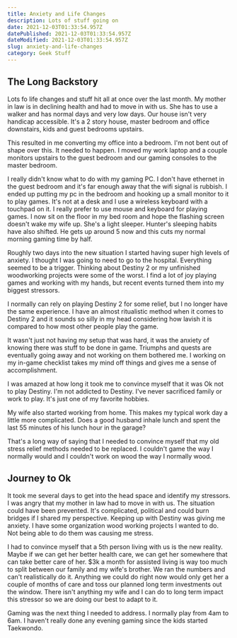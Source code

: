 ```yaml
---
title: Anxiety and Life Changes
description: Lots of stuff going on
date: 2021-12-03T01:33:54.957Z
datePublished: 2021-12-03T01:33:54.957Z
dateModified: 2021-12-03T01:33:54.957Z
slug: anxiety-and-life-changes 
category: Geek Stuff
---
```


## The Long Backstory

Lots fo life changes and stuff hit all at once over the last month.  My mother in law is in declining health and had to move in with us.  She has to use a walker and has normal days and very low days.  Our house isn't very handicap accessible.  It's a 2 story house, master bedroom and office downstairs, kids and guest bedrooms upstairs. 

This resulted in me converting my office into a bedroom.  I'm not bent out of shape over this.  It needed to happen.  I moved my work laptop and a couple monitors upstairs to the guest bedroom and our gaming consoles to the master bedroom. 

I really didn't know what to do with my gaming PC. I don't have ethernet in the guest bedroom and it's far enough away that the wifi signal is rubbish.  I ended up putting my pc in the bedroom and hooking up a small monitor to it to play games. It's not at a desk and I use a wireless keyboard with a touchpad on it. I really prefer to use mouse and keyboard for playing games.  I now sit on the floor in my bed room and hope the flashing screen doesn't wake my wife up. She's a light sleeper. Hunter's sleeping habits have also shifted. He gets up around 5 now and this cuts my normal morning gaming time by half.

Roughly two days into the new situation I started having super high levels of anxiety. I thought I was going to need to go to the hospital.  Everything seemed to be a trigger. Thinking about Destiny 2 or my unfinished woodworking projects were some of the worst.  I find a lot of joy playing games and working with my hands, but recent events turned them into my biggest stressors.

I normally can rely on playing Destiny 2 for some relief, but I no longer have the same experience. I have an almost ritualistic method when it comes to Destiny 2 and it sounds so silly in my head considering how lavish it is compared to how most other people play the game.

It wasn't just not having my setup that was hard, it was the anxiety of knowing there was stuff to be done in game.  Triumphs and quests are eventually going away and not working on them bothered me.  I working on my in-game checklist takes my mind off things and gives me a sense of accomplishment.

I was amazed at how long it took me to convince myself that it was Ok not to play Destiny.  I'm not addicted to Destiny. I've never sacrificed family or work to play. It's just one of my favorite hobbies.

My wife also started working from home. This makes my typical work day a little more complicated. Does a good husband inhale lunch and spent the last 55 minutes of his lunch hour in the garage?

That's a long way of saying that I needed to convince myself that my old stress relief methods needed to be replaced.  I couldn't game the way I normally would and I couldn't work on wood the way I normally wood.

## Journey to Ok

It took me several days to get into the head space and identify my stressors.  I was angry that my mother in law had to move in with us. The situation could have been prevented. It's complicated, political and could burn bridges if I shared my perspective.  Keeping up with Destiny was giving me anxiety. I have some organization wood working projects I wanted to do. Not being able to do them was causing me stress.

I had to convince myself that a 5th person living with us is the new reality.  Maybe if we can get her better health care, we can get her somewhere that can take better care of her. $3k a month for assisted living is way too much to split between our family and my wife's brother.  We ran the numbers and can't realistically do it. Anything we could do right now would only get her a couple of months of care and toss our planned long term investments out the window.  There isn't anything my wife and I can do to long term impact this stressor so we are doing our best to adapt to it.  

Gaming was the next thing I needed to address.  I normally play from 4am to 6am. I haven't really done any evening gaming since the kids started Taekwondo. 